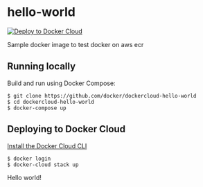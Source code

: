 hello-world
===========

[![Deploy to Docker Cloud](https://files.cloud.docker.com/images/deploy-to-dockercloud.svg)](https://cloud.docker.com/stack/deploy/)


Sample docker image to test docker on aws ecr



## Running locally

Build and run using Docker Compose:

	$ git clone https://github.com/docker/dockercloud-hello-world
	$ cd dockercloud-hello-world
	$ docker-compose up


## Deploying to Docker Cloud

[Install the Docker Cloud CLI](https://docs.docker.com/docker-cloud/tutorials/installing-cli/)

	$ docker login
	$ docker-cloud stack up

Hello world!
